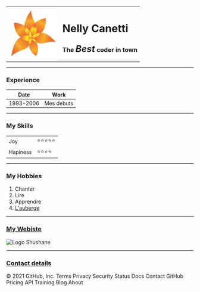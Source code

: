 <html lang="en" dir="ltr">

<head>
  <meta charset="utf-8">
  <title>🖤Nelly Site</title>
</head>

<body>
  <table cellspacing="20">
    <tr>
      <td><img src="HTML-Personnal site/PicSiteTest/PIC Fleur orange fond blanc sans nom.png" alt="Photo Nelly" width="130"></td>
      <td>
        <h1>Nelly Canetti</h1>
        <h3>The <em><strong>
              <FONT size=5pt>Best</FONT>
            </strong></em> coder
          in town</h3>
      </td>
    </tr>
  </table>
  <hr>
  <h3>Experience</h3>
  <table cellspacing="20">
    <thead>
      <tr>
        <th>Date</th>
        <th>Work</th>
      </tr>
    </thead>
    <tbody>
      <td>1993-2006</td>
      <td>Mes debuts</td>
    </tbody>
  </table>
  <hr>
  <h3>My Skills</h3>
  <table cellspacing="10">
          <tr>
            <td>Joy</td>
            <td>⭐⭐⭐⭐⭐</td>
          </tr>
          <tr>
            <td>Hapiness</td>
            <td>⭐⭐⭐⭐</td>
          </tr>
      </table>
      <hr>
  <h3>My Hobbies</h3>
  <ol>
    <li>Chanter</li>
    <li>Lire</li>
    <li>Apprendre</li>
    <li><a href="HTML-Personnal site/L'auberge.html">L'auberge</a></li>
  </ol>
  <hr>
  <h3><a href="https://www.shushaneandco.com/">My Webiste</a></h3>
  <img src="PicSiteTest/logo JPG.jpg" alt="Logo Shushane" width="80">
  <hr>
  <h3><a href="HTML-Personnal site/Contact.html">Contact details</a></h3>
</body>

</html>
© 2021 GitHub, Inc.
Terms
Privacy
Security
Status
Docs
Contact GitHub
Pricing
API
Training
Blog
About


